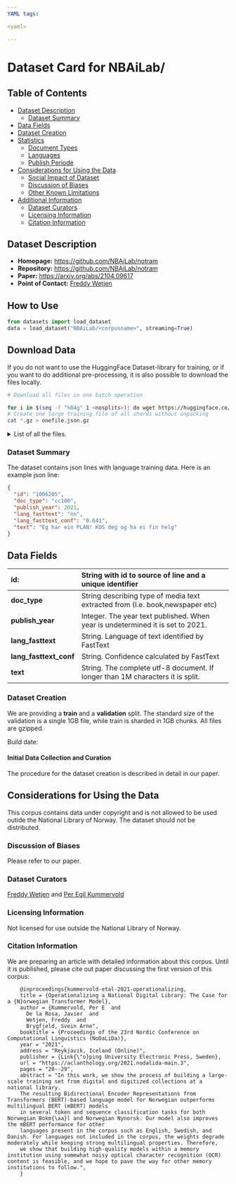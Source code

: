 ```yaml
---
YAML tags:

<yaml>

---
```

# Dataset Card for NBAiLab/<corpusname>


## Table of Contents
- [Dataset Description](#dataset-description)
  - [Dataset Summary](#dataset-summary)
- [Data Fields](#data-fiels)
- [Dataset Creation](#dataset-creation)
- [Statistics](#statistics)
  - [Document Types](#document-types)
  - [Languages](#languages)
  - [Publish Periode](#publish-periode)
- [Considerations for Using the Data](#considerations-for-using-the-data)
  - [Social Impact of Dataset](#social-impact-of-dataset)
  - [Discussion of Biases](#discussion-of-biases)
  - [Other Known Limitations](#other-known-limitations)
- [Additional Information](#additional-information)
  - [Dataset Curators](#dataset-curators)
  - [Licensing Information](#licensing-information)
  - [Citation Information](#citation-information)

## Dataset Description
- **Homepage:** https://github.com/NBAiLab/notram
- **Repository:** https://github.com/NBAiLab/notram
- **Paper:** https://arxiv.org/abs/2104.09617
- **Point of Contact:** [Freddy Wetjen](mailto:freddy.wetjen@nb.no)

<description>

## How to Use
```python
from datasets import load_dataset
data = load_dataset("NBAiLab/<corpusname>", streaming=True)
```
## Download Data
If you do not want to use the HuggingFace Dataset-library for training, or if you want to do additional pre-processing, it is also possible to download the files locally.
```bash
# Download all files in one batch operation

for i in $(seq -f "%04g" 1 <nosplits>): do wget https://huggingface.co/datasets/NbAiLab/<corpusname>/blob/main/data/train-shard-$i-of-<nosplitszeropadded>.json.gz &; done
# Create one large training file of all shards without unpacking
cat *.gz > onefile.json.gz
```

<details>
<summary>List of all the files.</summary>
<filelist>
</details>

### Dataset Summary
The <corpusname> dataset contains json lines with language training data. Here is an example json line:
```json
{ 
  "id": "1006205", 
  "doc_type": "cc100",
  "publish_year": 2021,
  "lang_fasttext": "nn",
  "lang_fasttext_conf": "0.641",
  "text": "Eg har ein PLAN! KOS deg og ha ei fin helg"
}
```
## Data Fields
|**id:** | String with id to source of line and a unique identifier|
|:-----------|:------------|
|**doc_type** | String describing type of media text extracted from (I.e. book,newspaper etc)|
|**publish_year** | Integer. The year text published. When year is undetermined it is set to 2021.|
|**lang_fasttext** | String. Language of text identified by FastText|
|**lang_fasttext_conf** | String. Confidence calculated by FastText|
|**text** | String. The complete utf-8 document. If longer than 1M characters it is split.|

### Dataset Creation
We are providing a **train** and a **validation** split. The standard size of the validation is a single 1GB file, while train is sharded in 1GB chunks. 
All files are gzipped.

Build date: <builddate>

#### Initial Data Collection and Curation
The procedure for the dataset creation is described in detail in our paper.

<stats>

## Considerations for Using the Data
This corpus contains data under copyright and is not allowed to be used outide the National Library of Norway. The dataset should not be distributed.

### Discussion of Biases
Please refer to our paper.

### Dataset Curators
[Freddy Wetjen](mailto:Freddy.wetjen@nb.no) and [Per Egil Kummervold](mailto:Per.Kummervold@nb.no)

### Licensing Information
Not licensed for use outside the National Library of Norway.

<license>

### Citation Information
We are preparing an article with detailed information about this corpus. Until it is published, please cite out paper discussing the first version of this corpus:
```
    @inproceedings{kummervold-etal-2021-operationalizing,
    title = {Operationalizing a National Digital Library: The Case for a {N}orwegian Transformer Model},
    author = {Kummervold, Per E  and
      De la Rosa, Javier  and
      Wetjen, Freddy  and
      Brygfjeld, Svein Arne",
    booktitle = {Proceedings of the 23rd Nordic Conference on Computational Linguistics (NoDaLiDa)},
    year = "2021",
    address = "Reykjavik, Iceland (Online)",
    publisher = {Link{\"o}ping University Electronic Press, Sweden},
    url = "https://aclanthology.org/2021.nodalida-main.3",
    pages = "20--29",
    abstract = "In this work, we show the process of building a large-scale training set from digital and digitized collections at a national library. 
    The resulting Bidirectional Encoder Representations from Transformers (BERT)-based language model for Norwegian outperforms multilingual BERT (mBERT) models 
    in several token and sequence classification tasks for both Norwegian Bokm{\aa}l and Norwegian Nynorsk. Our model also improves the mBERT performance for other 
    languages present in the corpus such as English, Swedish, and Danish. For languages not included in the corpus, the weights degrade moderately while keeping strong multilingual properties. Therefore,
    we show that building high-quality models within a memory institution using somewhat noisy optical character recognition (OCR) content is feasible, and we hope to pave the way for other memory institutions to follow.",
    }
```
